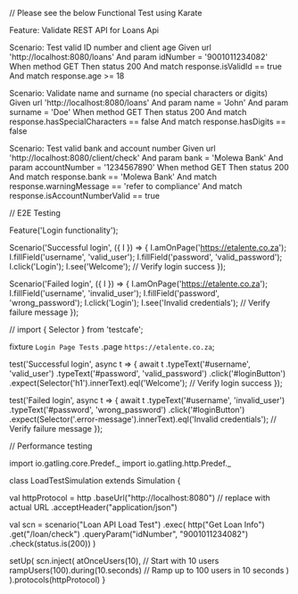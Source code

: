 // Please see the below Functional Test using Karate

Feature: Validate REST API for Loans Api

  Scenario: Test valid ID number and client age
    Given url 'http://localhost:8080/loans'
    And param idNumber = '9001011234082'
    When method GET
    Then status 200
    And match response.isValidId == true
    And match response.age >= 18

  Scenario: Validate name and surname (no special characters or digits)
    Given url 'http://localhost:8080/loans'
    And param name = 'John'
    And param surname = 'Doe'
    When method GET
    Then status 200
    And match response.hasSpecialCharacters == false
    And match response.hasDigits == false

  Scenario: Test valid bank and account number
    Given url 'http://localhost:8080/client/check'
    And param bank = 'Molewa Bank'
    And param accountNumber = '1234567890'
    When method GET
    Then status 200
    And match response.bank == 'Molewa Bank'
    And match response.warningMessage == 'refer to compliance'
    And match response.isAccountNumberValid == true



//   E2E Testing 


Feature('Login functionality');

Scenario('Successful login', ({ I }) => {
  I.amOnPage('https://etalente.co.za');
  I.fillField('username', 'valid_user');
  I.fillField('password', 'valid_password');
  I.click('Login');
  I.see('Welcome'); // Verify login success
});

Scenario('Failed login', ({ I }) => {
  I.amOnPage('https://etalente.co.za');
  I.fillField('username', 'invalid_user');
  I.fillField('password', 'wrong_password');
  I.click('Login');
  I.see('Invalid credentials'); // Verify failure message
});

// import { Selector } from 'testcafe';

fixture `Login Page Tests`
    .page `https://etalente.co.za`;

test('Successful login', async t => {
    await t
        .typeText('#username', 'valid_user')
        .typeText('#password', 'valid_password')
        .click('#loginButton')
        .expect(Selector('h1').innerText).eql('Welcome'); // Verify login success
});

test('Failed login', async t => {
    await t
        .typeText('#username', 'invalid_user')
        .typeText('#password', 'wrong_password')
        .click('#loginButton')
        .expect(Selector('.error-message').innerText).eql('Invalid credentials'); // Verify failure message
});



// Performance testing

import io.gatling.core.Predef._
import io.gatling.http.Predef._

class LoadTestSimulation extends Simulation {

  val httpProtocol = http
    .baseUrl("http://localhost:8080") // replace with actual URL
    .acceptHeader("application/json")

  val scn = scenario("Loan API Load Test")
    .exec(
      http("Get Loan Info")
        .get("/loan/check")
        .queryParam("idNumber", "9001011234082")
        .check(status.is(200))
    )

  setUp(
    scn.inject(
      atOnceUsers(10), // Start with 10 users
      rampUsers(100).during(10.seconds) // Ramp up to 100 users in 10 seconds
    )
  ).protocols(httpProtocol)
}
